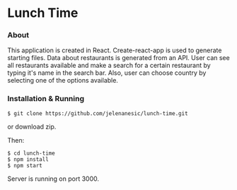 # Lunch Time

### About

This application is created in React. Create-react-app is used to generate starting files. 
Data about restaurants is generated from an API. User can see all restaurants available and make a search for a certain restaurant by typing it's name in the search bar. Also, user can choose country by selecting one of the options available.

### Installation & Running

```
$ git clone https://github.com/jelenanesic/lunch-time.git
```
or download zip.

Then:
```
$ cd lunch-time
$ npm install
$ npm start
```
Server is running on port 3000.

